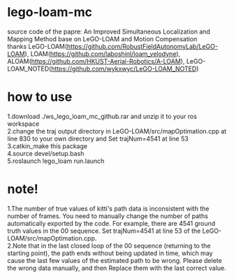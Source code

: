 # lego-loam-mc
source code of the papre: An Improved Simultaneous Localization and Mapping Method base on LeGO-LOAM and Motion Compensation  
thanks   LeGO-LOAM(https://github.com/RobustFieldAutonomyLab/LeGO-LOAM),  LOAM(https://github.com/laboshinl/loam_velodyne),  ALOAM(https://github.com/HKUST-Aerial-Robotics/A-LOAM),  LeGO-LOAM_NOTED(https://github.com/wykxwyc/LeGO-LOAM_NOTED)
# how to use
1.download ./ws_lego_loam_mc_github.rar and unzip it to your ros workspace  
2.change the traj output directory in LeGO-LOAM/src/mapOptimation.cpp at line 830 to your own directory and  Set trajNum=4541 at line 53  
3.catkin_make this package  
4.source devel/setup.bash  
5.roslaunch lego_loam run.launch  
# note!
1.The number of true values of kitti's path data is inconsistent with the number of frames. You need to manually change the number of paths automatically exported by the code. For example, there are 4541 ground truth values in the 00 sequence. Set trajNum=4541 at line 53 of the LeGO-LOAM/src/mapOptimation.cpp.  
2.Note that in the last closed loop of the 00 sequence (returning to the starting point), the path ends without being updated in time, which may cause the last few values of the estimated path to be wrong. Please delete the wrong data manually, and then Replace them with the last correct value.

